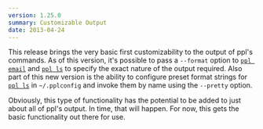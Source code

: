 ```yaml
---
version: 1.25.0
summary: Customizable Output
date: 2013-04-24
---
```


This release brings the very basic first customizability to the output of ppl's
commands. As of this version, it's possible to pass a `--format` option to [`ppl
email`](/commands/email) and [`ppl
ls`](/commands/ls) to specify the exact nature of the output
required. Also part of this new version is the ability to configure preset
format strings for [`ppl ls`](/commands/ls)  in `~/.pplconfig` and
invoke them by name using the `--pretty` option.

Obviously, this type of functionality has the potential to be added to just
about all of ppl's output. In time, that will happen. For now, this gets the
basic functionality out there for use.
